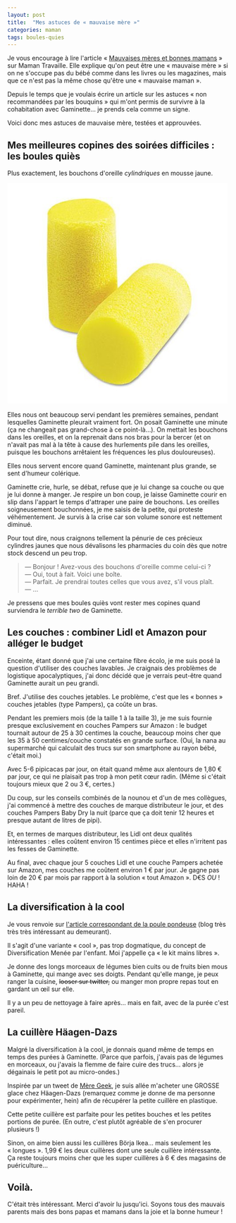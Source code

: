 ```yaml
---
layout: post
title:  "Mes astuces de « mauvaise mère »"
categories: maman
tags: boules-quies
---
```


Je vous encourage à lire l'article « [Mauvaises mères et bonnes mamans](http://yahoo.mamantravaille.fr/maman_travaille/2015/02/mauvaises-m%C3%A8res-et-bonnes-mamans.html) » sur Maman Travaille. Elle explique qu'on peut être une « mauvaise mère » si on ne s'occupe pas du bébé comme dans les livres ou les magazines, mais que ce n'est pas la même chose qu'être une « mauvaise maman ».

Depuis le temps que je voulais écrire un article sur les astuces « non recommandées par les bouquins » qui m'ont permis de survivre à la cohabitation avec Gaminette… je prends cela comme un signe.

Voici donc mes astuces de mauvaise mère, testées et approuvées.

## Mes meilleures copines des soirées difficiles : les boules quiès

Plus exactement, les bouchons d'oreille *cylindriques* en mousse jaune.

![Les bouchons](/img/2015/02/earplugs.jpg)

Elles nous ont beaucoup servi pendant les premières semaines, pendant lesquelles Gaminette pleurait vraiment fort. On posait Gaminette une minute (ça ne changeait pas grand-chose à ce point-là…). On mettait les bouchons dans les oreilles, et on la reprenait dans nos bras pour la bercer (et on n'avait pas mal à la tête à cause des hurlements pile dans les oreilles, puisque les bouchons arrêtaient les fréquences les plus douloureuses).

Elles nous servent encore quand Gaminette, maintenant plus grande, se sent d'humeur colérique.

Gaminette crie, hurle, se débat, refuse que je lui change sa couche ou que je lui donne à manger. Je respire un bon coup, je laisse Gaminette courir en slip dans l'appart le temps d'attraper une paire de bouchons. Les oreilles soigneusement bouchonnées, je me saisis de la petite, qui proteste véhémentement. Je survis à la crise car son volume sonore est nettement diminué.

Pour tout dire, nous craignons tellement la pénurie de ces précieux cylindres jaunes que nous dévalisons les pharmacies du coin dès que notre stock descend un peu trop.

> — Bonjour ! Avez-vous des bouchons d'oreille comme celui-ci ?  
> — Oui, tout à fait. Voici une boîte.  
> — Parfait. Je prendrai toutes celles que vous avez, s'il vous plaît.  
> — …  

Je pressens que mes boules quiès vont rester mes copines quand surviendra le _terrible two_ de Gaminette.

## Les couches : combiner Lidl et Amazon pour alléger le budget

Enceinte, étant donné que j'ai une certaine fibre écolo, je me suis posé la question d'utiliser des couches lavables. Je craignais des problèmes de logistique apocalyptiques, j'ai donc décidé que je verrais peut-être quand Gaminette aurait un peu grandi.

Bref. J'utilise des couches jetables. Le problème, c'est que les « bonnes » couches jetables (type Pampers), ça coûte un bras.

Pendant les premiers mois (de la taille 1 à la taille 3), je me suis fournie presque exclusivement en couches Pampers sur Amazon : le budget tournait autour de 25 à 30 centimes la couche, beaucoup moins cher que les 35 à 50 centimes/couche constatés en grande surface. (Oui, la nana au supermarché qui calculait des trucs sur son smartphone au rayon bébé, c'était moi.)

Avec 5-6 pipicacas par jour, on était quand même aux alentours de 1,80 € par jour, ce qui ne plaisait pas trop à mon petit cœur radin. (Même si c'était toujours mieux que 2 ou 3 €, certes.)

Du coup, sur les conseils combinés de la nounou et d'un de mes collègues, j'ai commencé à mettre des couches de marque distributeur le jour, et des couches Pampers Baby Dry la nuit (parce que ça doit tenir 12 heures et presque autant de litres de pipi).

Et, en termes de marques distributeur, les Lidl ont deux qualités intéressantes : elles coûtent environ 15 centimes pièce et elles n'irritent pas les fesses de Gaminette.

Au final, avec chaque jour 5 couches Lidl et une couche Pampers achetée sur Amazon, mes couches me coûtent environ 1 € par jour. Je gagne pas loin de 20 € par mois par rapport à la solution « tout Amazon ». D€S $OU$ ! HAHA !

## La diversification à la cool

Je vous renvoie sur [l'article correspondant de la poule pondeuse](http://www.poule-pondeuse.fr/2010/09/10/la-diversification-a-la-cool/) (blog très très très intéressant au demeurant).

Il s'agit d'une variante « cool », pas trop dogmatique, du concept de Diversification Menée par l'enfant. Moi j'appelle ça « le kit mains libres ».

Je donne des longs morceaux de légumes bien cuits ou de fruits bien mous à Gaminette, qui mange avec ses doigts. Pendant qu'elle mange, je peux ranger la cuisine, <del>looser sur twitter,</del> ou manger mon propre repas tout en gardant un œil sur elle.

Il y a un peu de nettoyage à faire après… mais en fait, avec de la purée c'est pareil.

## La cuillère Häagen-Dazs

Malgré la diversification à la cool, je donnais quand même de temps en temps des purées à Gaminette. (Parce que parfois, j'avais pas de légumes en morceaux, ou j'avais la flemme de faire cuire des trucs… alors je dégainais le petit pot au micro-ondes.)

Inspirée par un tweet de [Mère Geek](https://flugulu.wordpress.com), je suis allée m'acheter une GROSSE glace chez Häagen-Dazs (remarquez comme je donne de ma personne pour expérimenter, hein) afin de récupérer la petite cuillère en plastique.

Cette petite cuillère est parfaite pour les petites bouches et les petites portions de purée. (En outre, c'est plutôt agréable de s'en procurer plusieurs !)

Sinon, on aime bien aussi les cuillères Börja Ikea… mais seulement les « longues ». 1,99 € les deux cuillères dont une seule cuillère intéressante. Ça reste toujours moins cher que les super cuillères à 6 € des magasins de puériculture…

## Voilà.

C'était très intéressant. Merci d'avoir lu jusqu'ici. Soyons tous des mauvais parents mais des bons papas et mamans dans la joie et la bonne humeur !

